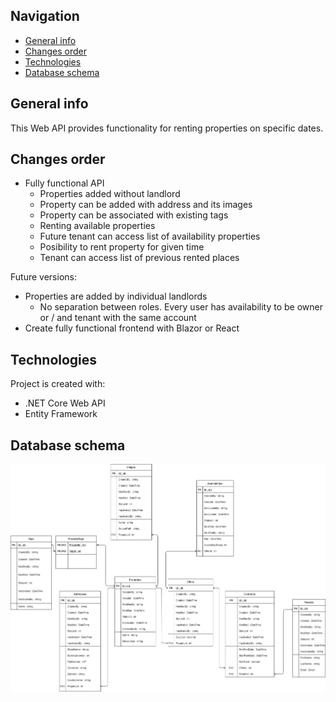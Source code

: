 ## Navigation
* [General info](#general-info)
* [Changes order](#changes-order)
* [Technologies](#technologies)
* [Database schema](#database-schema)

## General info
This Web API provides functionality for renting properties on specific dates.

## Changes order
* Fully functional API 
    * Properties added without landlord
    * Property can be added with address and its images
    * Property can be associated with existing tags
    * Renting available properties
    * Future tenant can access list of availability properties 
    * Posibility to rent property for given time
    * Tenant can access list of previous rented places

Future versions:
* Properties are added by individual landlords
    * No separation between roles. Every user has availability to be owner or / and tenant with the same account
* Create fully functional frontend with Blazor or React
	
## Technologies
Project is created with:
* .NET Core Web API
* Entity Framework

## Database schema
![Database schema](DbSchema.png)